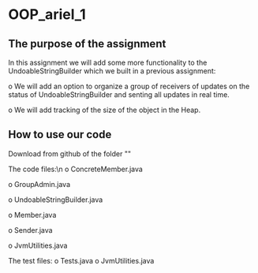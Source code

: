 # OOP_ariel_1
## The purpose of the assignment
In this assignment we will add some more functionality to the UndoableStringBuilder
which we built in a previous assignment:

o We will add an option to organize a group of receivers of updates on the status of UndoableStringBuilder and senting all updates in real time.

o We will add tracking of the size of the object in the Heap.
## How to use our code
Download from github of the folder ""

The code files:\n
  o ConcreteMember.java
  
  o GroupAdmin.java
  
  o UndoableStringBuilder.java
  
  o Member.java
  
  o Sender.java
  
  o JvmUtilities.java

The test files:
  o Tests.java
  o JvmUtilities.java
   

